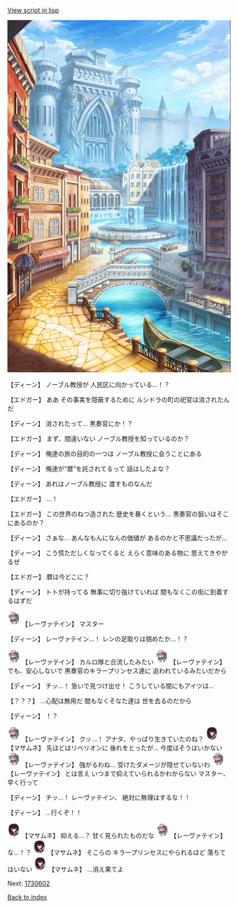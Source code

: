 [View script in lisp](../scripts/1730502.txt)

![006_town.png](../images/backgrounds/006_town.png)

【ディーン】
ノーブル教授が
人民区に向かっている…！？

【エドガー】
ああ
その事実を隠蔽するために
ルシドラの町の祀官は消されたんだ

【ディーン】
消されたって…
黒奏官にか！？

【エドガー】
まず、間違いない
ノーブル教授を知っているのか？

【ディーン】
俺達の旅の目的の一つは
ノーブル教授に会うことにある

【ディーン】
俺達が“暦”を託されてるって
話はしたよな？

【ディーン】
あれはノーブル教授に
渡すものなんだ

【エドガー】
…！

【エドガー】
この世界のねつ造された
歴史を暴くという…
黒奏官の狙いはそこにあるのか？

【ディーン】
さぁな…
あんなもんになんの価値が
あるのかと不思議だったが…

【ディーン】
こう慌ただしくなってくると
えらく意味のある物に
思えてきやがるぜ

【エドガー】
暦は今どこに？

【ディーン】
トトが持ってる
無事に切り抜けていれば
間もなくこの街に到着するはずだ

<img src="../images/units/100221.png" alt="100221.png" height="34"/>
【レーヴァテイン】
マスター

【ディーン】
レーヴァテイン…！
レンの足取りは掴めたか…！？

<img src="../images/units/100221.png" alt="100221.png" height="34"/>
【レーヴァテイン】
カルロ隊と合流したみたい

<img src="../images/units/100221.png" alt="100221.png" height="34"/>
【レーヴァテイン】
でも、安心しないで
黒奏官のキラープリンセス達に
追われているみたいだから

【ディーン】
チッ…！
急いで見つけ出せ！
こうしている間にもアイツは…

【？？？】
…心配は無用だ
間もなくそなた達は
世を去るのだから

【ディーン】
！？

<img src="../images/units/100221.png" alt="100221.png" height="34"/>
【レーヴァテイン】
クッ…！
アナタ、やっぱり生きていたのね？

<img src="../images/units/100161.png" alt="100161.png" height="34"/>
【マサムネ】
先ほどはリベリオンに
後れをとったが…
今度はそうはいかない

<img src="../images/units/100221.png" alt="100221.png" height="34"/>
【レーヴァテイン】
強がるわね…
受けたダメージが隠せていないわ

<img src="../images/units/100221.png" alt="100221.png" height="34"/>
【レーヴァテイン】
とは言え
いつまで抑えていられるかわからない
マスター、早く行って

【ディーン】
チッ…！
レーヴァテイン、
絶対に無理はするな！！

【ディーン】
…行くぞ！！

<img src="../images/units/100161.png" alt="100161.png" height="34"/>
【マサムネ】
抑える…？
甘く見られたものだな

<img src="../images/units/100221.png" alt="100221.png" height="34"/>
【レーヴァテイン】
な…！？

<img src="../images/units/100161.png" alt="100161.png" height="34"/>
【マサムネ】
そこらの
キラープリンセスにやられるほど
落ちてはいない

<img src="../images/units/100161.png" alt="100161.png" height="34"/>
【マサムネ】
…消え果てよ

Next: [1730602](1730602.md)

[Back to index](index.md)
